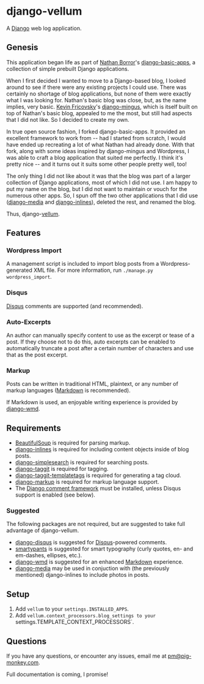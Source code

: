 django-vellum
=============

A [Django](http://www.djangoproject.com/) web log application.


Genesis
-------

This application began life as part of [Nathan Borror](http://nathanborror.com/)'s [django-basic-apps](https://github.com/nathanborror/django-basic-apps), a collection of simple prebuilt Django applications.

When I first decided I wanted to move to a Django-based blog, I looked around to see if there were any existing projects I could use. There was certainly no shortage of blog applications, but none of them were exactly what I was looking for. Nathan's basic blog was close, but, as the name implies, very basic. [Kevin Fricovsky](http://montylounge.com/)'s [django-mingus](https://github.com/montylounge/django-mingus), which is itself built on top of Nathan's basic blog, appealed to me the most, but still had aspects that I did not like. So I decided to create my own.

In true open source fashion, I forked django-basic-apps. It provided an excellent framework to work from -- had I started from scratch, I would have ended up recreating a lot of what Nathan had already done. With that fork, along with some ideas inspired by django-mingus and Wordpress, I was able to craft a blog application that suited me perfectly. I think it's pretty nice -- and it turns out it suits some other people pretty well, too!

The only thing I did not like about it was that the blog was part of a larger collection of Django applications, most of which I did not use. I am happy to put my name on the blog, but I did not want to maintain or vouch for the numerous other apps. So, I spun off the two other applications that I did use ([django-media](https://github.com/pigmonkey/django-media) and [django-inlines](https://github.com/pigmonkey/django-inlines)), deleted the rest, and renamed the blog.

Thus, django-[vellum](https://en.wikipedia.org/wiki/Vellum).


Features
--------


### Wordpress Import

A management script is included to import blog posts from a Wordpress-generated XML file. For more information, run `./manage.py wordpress_import`.


### Disqus

[Disqus](https://disqus.com/) comments are supported (and recommended).


### Auto-Excerpts

An author can manually specify content to use as the excerpt or tease of a post. If they choose not to do this, auto excerpts can be enabled to automatically truncate a post after a certain number of characters and use that as the post excerpt.


### Markup

Posts can be written in traditional HTML, plaintext, or any number of markup languages ([Markdown](http://daringfireball.net/projects/markdown/) is recommended).

If Markdown is used, an enjoyable writing experience is provided by [django-wmd](https://github.com/pigmonkey/django-wmd/).


Requirements
------------

* [BeautifulSoup](http://www.crummy.com/software/BeautifulSoup/) is required for parsing markup.
* [django-inlines](https://github.com/pigmonkey/django-inlines) is required for including content objects inside of blog posts.
* [django-simplesearch](https://github.com/pigmonkey/django-simplesearch) is required for searching posts.
* [django-taggit](https://github.com/alex/django-taggit) is required for tagging.
* [django-taggit-templatetags](https://github.com/feuervogel/django-taggit-templatetags) is required for generating a tag cloud.
* [django-markup](https://github.com/bartTC/django-markup/>) is required for markup language support.
* The [Django comment framework](https://docs.djangoproject.com/en/dev/ref/contrib/comments/) must be installed, unless Disqus support is enabled (see below).


### Suggested

The following packages are not required, but are suggested to take full advantage of django-vellum.

* [django-disqus](http://github.com/arthurk/django-disqus) is suggested for [Disqus](https://disqus.com/)-powered comments.
* [smartypants](http://pypi.python.org/pypi/smartypants) is suggested for smart typography (curly quotes, en- and em-dashes, ellipses, etc.).
* [django-wmd](https://github.com/pigmonkey/django-wmd/) is suggested for an enhanced [Markdown](http://daringfireball.net/projects/markdown/) experience.
* [django-media](https://github.com/pigmonkey/django-media) may be used in conjuction with (the previously mentioned) django-inlines to include photos in posts.


Setup
-----

1. Add `vellum` to your `settings.INSTALLED_APPS`.
2. Add `vellum.context_processors.blog_settings to your `settings.TEMPLATE_CONTEXT_PROCESSORS`.


Questions
---------

If you have any questions, or encounter any issues, email me at [pm@pig-monkey.com](mailto:pm@pig-monkey.com).

Full documentation is coming, I promise!
